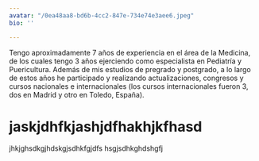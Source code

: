 ```yaml
---
avatar: "/0ea48aa8-bd6b-4cc2-847e-734e74e3aee6.jpeg"
bio: ''

---
```

Tengo aproximadamente 7 años de experiencia en el área de la Medicina, de los cuales tengo 3 años ejerciendo como especialista en Pediatría y Puericultura. Además de mis estudios de pregrado y postgrado, a lo largo de estos años he participado y realizando actualizaciones, congresos y cursos nacionales e internacionales (los cursos internacionales fueron 3, dos en Madrid y otro en Toledo, España).

# jaskjdhfkjashjdfhakhjkfhasd

jhkjghsdkgjhdskgjsdhkfgjdfs hsgjsdhkghdshgfj